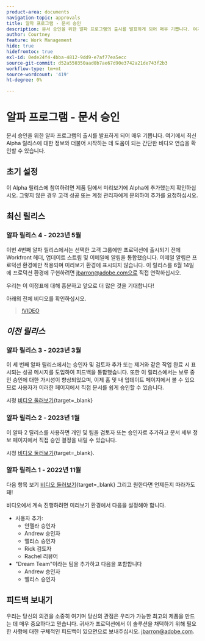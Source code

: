 ```yaml
---
product-area: documents
navigation-topic: approvals
title: 알파 프로그램 - 문서 승인
description: 문서 승인을 위한 알파 프로그램의 출시를 발표하게 되어 매우 기쁩니다. 여기에서 최신 Alpha 릴리스에 대한 정보와 더불어 시작하는 데 도움이 되는 간단한 비디오 연습을 확인할 수 있습니다.
author: Courtney
feature: Work Management
hide: true
hidefromtoc: true
exl-id: 0ede24f4-4bba-4812-9dd9-e7af77ea5ecc
source-git-commit: d52a550350aad0b7ae67d90e3742a21de743f2b3
workflow-type: tm+mt
source-wordcount: '419'
ht-degree: 0%

---
```


# 알파 프로그램 - 문서 승인

문서 승인을 위한 알파 프로그램의 출시를 발표하게 되어 매우 기쁩니다. 여기에서 최신 Alpha 릴리스에 대한 정보와 더불어 시작하는 데 도움이 되는 간단한 비디오 연습을 확인할 수 있습니다.

## 초기 설정

이 Alpha 릴리스에 참여하려면 제품 팀에서 미리보기에 Alpha에 추가했는지 확인하십시오. 그렇지 않은 경우 고객 성공 또는 계정 관리자에게 문의하여 추가를 요청하십시오.

## 최신 릴리스

### 알파 릴리스 4 - 2023년 5월

이번 4번째 알파 릴리스에서는 선택한 고객 그룹에만 프로덕션에 출시되기 전에 Workfront 헤더, 업데이트 스트림 및 이메일에 알림을 통합했습니다. 이메일 알림은 프로덕션 환경에만 적용되며 미리보기 환경에 표시되지 않습니다. 이 릴리스를 6월 14일에 프로덕션 환경에 구현하려면 jbarron@adobe.com으로 직접 연락하십시오.

우리는 이 이정표에 대해 흥분하고 앞으로 더 많은 것을 기대합니다!

아래의 전체 비디오를 확인하십시오.

>[!VIDEO](https://video.tv.adobe.com/v/3420094/)

## _이전 릴리스_

### 알파 릴리스 3 - 2023년 3월

이 세 번째 알파 릴리스에서는 승인자 및 검토자 추가 또는 제거와 같은 작업 완료 시 표시되는 성공 메시지를 도입하여 피드백을 통합했습니다. 또한 이 릴리스에서는 보류 중인 승인에 대한 가시성이 향상되었으며, 이제 홈 및 내 업데이트 페이지에서 볼 수 있으므로 사용자가 이러한 페이지에서 직접 문서를 쉽게 승인할 수 있습니다.

시청 [비디오 둘러보기](https://video.tv.adobe.com/v/3417854/){target=_blank}

### 알파 릴리스 2 - 2023년 1월

이 알파 2 릴리스를 사용하면 개인 및 팀을 검토자 또는 승인자로 추가하고 문서 세부 정보 페이지에서 직접 승인 결정을 내릴 수 있습니다.

시청 [비디오 둘러보기](https://video.tv.adobe.com/v/3413941){target=_blank}.

### 알파 릴리스 1 - 2022년 11월

다음 항목 보기 [비디오 둘러보기](https://video.tv.adobe.com/v/3412837){target=_blank} 그리고 원한다면 언제든지 따라가도 돼!

비디오에서 계속 진행하려면 미리보기 환경에서 다음을 설정해야 합니다.

* 사용자 추가:
   * 안젤라 승인자
   * Andrew 승인자
   * 앨리스 승인자
   * Rick 검토자
   * Rachel 리뷰어
* &quot;Dream Team&quot;이라는 팀을 추가하고 다음을 포함합니다
   * Andrew 승인자
   * 앨리스 승인자

## 피드백 보내기

우리는 당신의 의견을 소중히 여기며 당신의 관점은 우리가 가능한 최고의 제품을 만드는 데 매우 중요하다고 믿습니다. 귀사가 프로덕션에서 이 솔루션을 채택하기 위해 필요한 사항에 대한 구체적인 피드백이 있으면으로 보내주십시오. [jbarron@adobe.com](mailto:jbarron@adobe.com).

